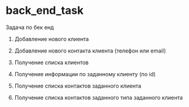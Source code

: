 # back_end_task
Задача по бек енд 

1) Добавление нового клиента
   
3) Добавление нового контакта клиента (телефон или email)
   
5) Получение списка клиентов
   
7) Получение информации по заданному клиенту (по id)
   
9) Получение списка контактов заданного клиента
    
11) Получение списка контактов заданного типа заданного клиента
